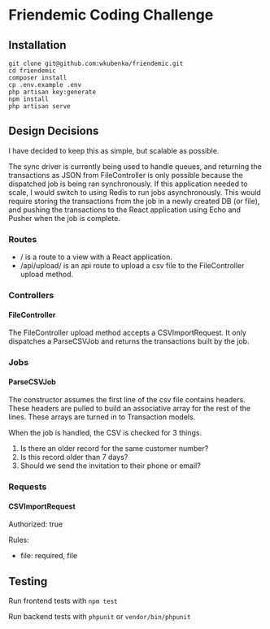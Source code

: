 # Friendemic Coding Challenge

## Installation
```
git clone git@github.com:wkubenka/friendemic.git
cd friendemic
composer install
cp .env.example .env
php artisan key:generate
npm install
php artisan serve
```



## Design Decisions
I have decided to keep this as simple, but scalable as possible. 

The sync driver is currently being used to handle queues, and returning the transactions as JSON from FileController
 is only possible because the dispatched job is being ran synchronously. If this application needed to scale, I would 
 switch to using Redis to run jobs asynchronously. This would require storing the transactions from the job in a newly 
 created DB (or file), and pushing the transactions to the React application using Echo and Pusher when the job is complete.


### Routes
 - / is a route to a view with a React application.  
 - /api/upload/ is an api route to upload a csv file to the FileController upload method.


### Controllers

#### FileController
The FileController upload method accepts a CSVImportRequest.
It only dispatches a ParseCSVJob and returns the transactions built by the job.


### Jobs

#### ParseCSVJob 
The constructor assumes the first line of the csv file contains headers.
These headers are pulled to build an associative array for the rest of the lines.
These arrays are turned in to Transaction models.

When the job is handled, the CSV is checked for 3 things. 
1. Is there an older record for the same customer number?
2. Is this record older than 7 days?
3. Should we send the invitation to their phone or email?

### Requests

#### CSVImportRequest
Authorized: true

Rules:
- file: required, file

## Testing
Run frontend tests with `npm test`

Run backend tests with `phpunit` or `vendor/bin/phpunit`
